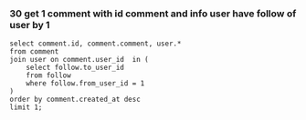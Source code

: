 ### 30 get 1 comment with id comment and info user have follow of user by 1
```mysql
select comment.id, comment.comment, user.*
from comment
join user on comment.user_id  in (
	select follow.to_user_id
	from follow
	where follow.from_user_id = 1
)
order by comment.created_at desc
limit 1;
```
